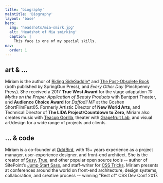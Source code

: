 ```yaml
---
title: 'biography'
maintitle: 'Biography'
layout: 'base'
hero:
  img: 'headshots/mia-smirk.jpg'
  alt: 'Headshot of Mia smirking'
  caption: |
    This face is one of my special skills.
nav:
  order: 1
---
```


## art & ...

Miriam is the author of [Riding SideSaddle*](http://ridingsidesaddle.com)
and [The Post-Obsolete Book](http://miriamsuzanne.com/post-obsolete)
(both published by SpringGun Press),
and *Every Other Day* (Pinchpenny Press).
She received a 2017 **True West Award** for the stage adaptation
*10 Myths on the Proper Application of Beauty Products*
with Buntport Theater,
and **Audience Choice Award** for *Daffodil MF*
at the Goshen ShortFilmFest05.
Formerly Artistic Director of **New World Arts**,
and Technical Director of **The LIDA Project**/**Countdown to Zero**,
Miriam also creates music with
[Teacup Gorilla](http://teacupgorilla.com),
theater with [Grapefruit Lab](http://grapefruitlab.com),
and visual art/design for
a wide range of projects and clients.

## ... & code

Miriam is a
co-founder at [OddBird](http://oddbird.net),
with 15+ years experience as a project manager,
user-experience designer,
and front-end architect.
She is the creator of
[Susy](http://oddbird.net/susy),
[True](http://oddbird.net/true),
and other popular open source tools --
author of SitePoint’s
[Jump Start Sass](http://shop.oreilly.com/product/9780994182678.do),
and staff-writer for [CSS Tricks](http://css-tricks.com).
Miriam presents at conferences around the world
on front-end architecture, design systems,
collaboration, and creative process --
winning "Best of" CSS Dev Conf 2017.
